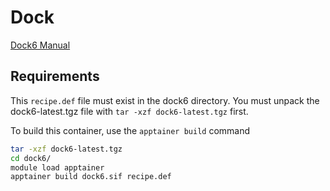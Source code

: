 # Dock

[Dock6 Manual](https://dock.compbio.ucsf.edu/DOCK_6/dock6_manual.htm#introduction)

## Requirements

This `recipe.def` file must exist in the dock6 directory. You must unpack the dock6-latest.tgz file with `tar -xzf dock6-latest.tgz` first.


To build this container, use the `apptainer build` command

```bash
tar -xzf dock6-latest.tgz
cd dock6/
module load apptainer
apptainer build dock6.sif recipe.def
``` 
